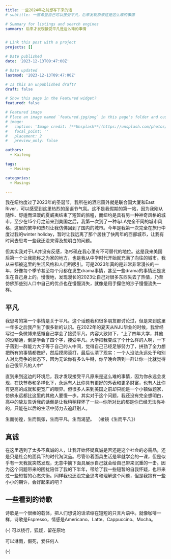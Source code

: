 ```yaml
---
title: 一些2024年之前想写下来的话
# subtitle: 一直希望自己可以接受平凡，后来发现原来这是这么难的事情

# Summary for listings and search engines
summary: 后来才发现接受平凡是这么难的事情


# Link this post with a project
projects: []

# Date published
date: '2023-12-13T09:47:00Z'

# Date updated
lastmod: '2023-12-13T09:47:00Z'

# Is this an unpublished draft?
draft: false

# Show this page in the Featured widget?
featured: false

# Featured image
# Place an image named `featured.jpg/png` in this page's folder and customize its options here.
# image:
#   caption: 'Image credit: [**Unsplash**](https://unsplash.com/photos/CpkOjOcXdUY)'
#   focal_point: ''
#   placement: 2
#   preview_only: false

authors:
  - Kaifeng

tags:
  - Musings

categories:
  - Musings

---
```


我在纽约度过了2023年的圣诞节，我所在的酒店窗外就是联合国大厦和East River，可以感受到这里热烈的圣诞节气氛。这不是我假期的第一站，因为我刚从随性、舒适而温暖的夏威夷结束了短暂的旅程，而纽约是具有另一种神奇风格的城市，至少在15个月之前来到美国之后，我第一次到了一种与LA完全不同的城市风格，这里的繁华和热烈让我仿佛回到了国内的城市。今年是我第一次完全在旅行中度过我的winter holiday，暂时让我远离了那个居住了快两年的西部城市，让我有时间去思考一些我还没来得及想明白的问题。

但其实我对于LA并没有反感，洛杉矶在我心里有不可替代的地位。这是我来美国后第一个让我能称之为家的地方，也是我从中学时代开始就充满了向往的城市。我从来都被这里的生活风格和人们所吸引。可是2023年真的是非常非常漫长的一年，好像每个季节甚至每个月都在发生drama事情，甚至一些drama的事情还是发生在自己身上的。慢慢地，发现漫长的2023让自己对很多东西失去了热情，乃至仿佛那些别人口中自己的优点也在慢慢消失，就像是用手攥住的沙子慢慢流失一样。

## 平凡

我思考的第一个事情是关于平凡。这个话题我和很多朋友都讨论过，但是来到这里一年多之后我产生了很多新的认识。在2022年的夏天从NJU毕业的时候，我曾经写过一条微博来感慨自己学会了接受平凡，内容大致如下，“上了四年大学，其他的没精通，倒是学会了四个字，接受平凡。大学把我变成了个什么样的人啊，一下子落到一群能力大于等于自己的人中间，觉得自己已经足够努力了，拼劲了全力想把所有的事情都做好，然后摸爬滚打，最后认清了现实：一个人没法永远处于和别人对比竞争的状态下，因为无论你有多么牛掰，你早晚会落到一群让你一比就觉得自己很平凡的人中”

直到来到这边的环境后，我才发现接受平凡原来是这么难的事情，因为你永远会发现，在快节奏和多样化下，永远有人比你具有更好的外表和更多财富，也有人比你有更高的成就和更宽广的眼界。但很多人来到美国之前却只能是一个小镇做题家，仿佛永远都比这里的其他人要慢一步。其实对于这个问题，我还没有完全想明白，高中的挚友告诉我的话倒是让我稍稍释怀了一些--你所对比的都是你已经无法弥补的，只能在以后的生活中努力去追赶别人。

生而彷徨，生而慌张，生而平凡，生而渴望。 （棱镜《生而平凡》）

## 真诚

在这里遇到了太多不真诚的人，让我开始怀疑真诚是否还是这个社会的必需品，还是只是社会的面具下的时代淘汰品。尽管带着面具生活是早就学会的一课，但是似乎有一天我就突然发现，无意中摘下面具展示自己就会给自己带来沉重的一击。因为这个问题带来的困扰陪伴了我的下半年，带给了我一些短暂的自我怀疑，也带来过一些短暂的心态失衡。同样我也还没完全思考和理解这个问题，但是我抱有一些小小的期许，会好起来的吧？

## 一些看到的诗歌

诗歌是一个很棒的载体，把人们想说的话浓缩在短短的只言片语中。就像咖啡一样，诗歌是Espresso，情感是Americano、Latte、Cappuccino、Mocha。

(-) 可以绕行，狐疑，留在原地
 
可以淋雨，假死，爱任何人

(-) 


